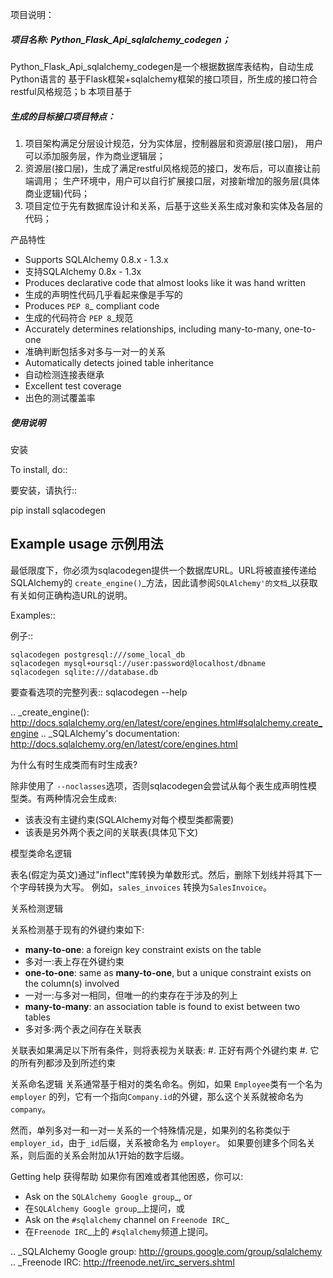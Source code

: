 项目说明：

##### 项目名称: Python_Flask_Api_sqlalchemy_codegen；

Python_Flask_Api_sqlalchemy_codegen是一个根据数据库表结构，自动生成Python语言的
基于Flask框架+sqlalchemy框架的接口项目，所生成的接口符合restful风格规范；b
本项目基于

##### 生成的目标接口项目特点：
1. 项目架构满足分层设计规范，分为实体层，控制器层和资源层(接口层)，
   用户可以添加服务层，作为商业逻辑层；
2. 资源层(接口层)，生成了满足restful风格规范的接口，发布后，可以直接让前端调用；
   生产环境中，用户可以自行扩展接口层，对接新增加的服务层(具体商业逻辑)代码；
3. 项目定位于先有数据库设计和关系，后基于这些关系生成对象和实体及各层的代码；

产品特性
* Supports SQLAlchemy 0.8.x - 1.3.x
* 支持SQLAlchemy 0.8x - 1.3x
* Produces declarative code that almost looks like it was hand written
* 生成的声明性代码几乎看起来像是手写的
* Produces `PEP 8`_ compliant code
* 生成的代码符合 `PEP 8`_规范
* Accurately determines relationships, including many-to-many, one-to-one
* 准确判断包括多对多与一对一的关系
* Automatically detects joined table inheritance
* 自动检测连接表继承
* Excellent test coverage
* 出色的测试覆盖率

##### 使用说明
安装

To install, do::

要安装，请执行::

 pip install sqlacodegen

Example usage 示例用法
-------------

最低限度下，你必须为sqlacodegen提供一个数据库URL。URL将被直接传递给SQLAlchemy的 `create_engine()`_方法，因此请参阅`SQLAlchemy'的文档`_以获取有关如何正确构造URL的说明。

Examples::

例子::

    sqlacodegen postgresql:///some_local_db
    sqlacodegen mysql+oursql://user:password@localhost/dbname
    sqlacodegen sqlite:///database.db

要查看选项的完整列表::
    sqlacodegen --help

.. _create_engine(): http://docs.sqlalchemy.org/en/latest/core/engines.html#sqlalchemy.create_engine
.. _SQLAlchemy's documentation: http://docs.sqlalchemy.org/en/latest/core/engines.html

为什么有时生成类而有时生成表?

除非使用了 ``--noclasses``选项，否则sqlacodegen会尝试从每个表生成声明性模型类。有两种情况会生成``表``:

* 该表没有主键约束(SQLAlchemy对每个模型类都需要)
* 该表是另外两个表之间的关联表(具体见下文)


模型类命名逻辑

表名(假定为英文)通过"inflect"库转换为单数形式。然后，删除下划线并将其下一个字母转换为大写。
例如，``sales_invoices`` 转换为``SalesInvoice``。


关系检测逻辑

关系检测基于现有的外键约束如下:
* **many-to-one**: a foreign key constraint exists on the table
* 多对一:表上存在外键约束
* **one-to-one**: same as **many-to-one**, but a unique constraint exists on the column(s) involved
* 一对一:与多对一相同，但唯一的约束存在于涉及的列上
* **many-to-many**: an association table is found to exist between two tables
* 多对多:两个表之间存在关联表

关联表如果满足以下所有条件，则将表视为关联表:
#. 正好有两个外键约束
#. 它的所有列都涉及到所述约束

关系命名逻辑
关系通常基于相对的类名命名。例如，如果 ``Employee``类有一个名为 ``employer`` 的列，它有一个指向``Company.id``的外键，那么这个关系就被命名为``company``。

然而，单列多对一和一对一关系的一个特殊情况是，如果列的名称类似于``employer_id``，由于``_id``后缀，关系被命名为 ``employer``。
如果要创建多个同名关系，则后面的关系会附加从1开始的数字后缀。

Getting help 获得帮助
如果你有困难或者其他困惑，你可以:
* Ask on the `SQLAlchemy Google group`_, or
* 在`SQLAlchemy Google group`_上提问，或
* Ask on the ``#sqlalchemy`` channel on `Freenode IRC`_
* 在`Freenode IRC`_上的 ``#sqlalchemy``频道上提问。

.. _SQLAlchemy Google group: http://groups.google.com/group/sqlalchemy
.. _Freenode IRC: http://freenode.net/irc_servers.shtml